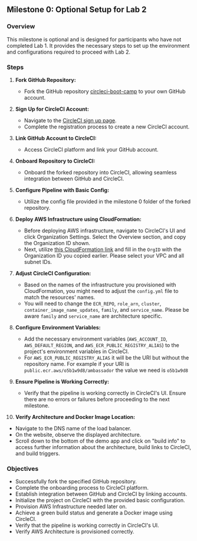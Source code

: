 ## Milestone 0: Optional Setup for Lab 2

### Overview
This milestone is optional and is designed for participants who have not completed Lab 1. It provides the necessary steps to set up the environment and configurations required to proceed with Lab 2.

### Steps

1. **Fork GitHub Repository:**
   - Fork the GitHub repository [circleci-boot-camp](https://github.com/CircleCI-Labs/circleci-boot-camp) to your own GitHub account.

2. **Sign Up for CircleCI Account:**
   - Navigate to the [CircleCI sign up page](https://circleci.com/signup/).
   - Complete the registration process to create a new CircleCI account.

3. **Link GitHub Account to CircleCI:**
   - Access CircleCI platform and link your GitHub account.

4. **Onboard Repository to CircleCI:**
   - Onboard the forked repository into CircleCI, allowing seamless integration between GitHub and CircleCI.

5. **Configure Pipeline with Basic Config:**
   - Utilize the config file provided in the milestone 0 folder of the forked repository.

6. **Deploy AWS Infrastructure using CloudFormation:**
   - Before deploying AWS infrastructure, navigate to CircleCI's UI and click Organization Settings. Select the Overview section, and copy the Organization ID shown.
   - Next, utilize [this CloudFormation link](https://us-east-1.console.aws.amazon.com/cloudformation/home?region=us-east-1#/stacks/quickcreate?templateURL=https://aws-ambassador-labs.s3.amazonaws.com/lab-1-complete-template.yml&stackName=AWS-Ambassador-Lab-1-Complete&param_OrgId=&param_LoadBalancerName=ambassador&param_RoleName=ambassador&param_CertificateThumbprint=9e99a48a9960b14926bb7f3b02e22da2b0ab7280&param_SecurityGroupName=ambassador&param_VpcID=&param_ECSTaskExecutionRole=ecsTaskExecutionRoleAmbassador&param_ClusterName=ambassador&param_RepositoryName=ambassador&param_SubnetIDs%5B%5D=) and fill in the `OrgID` with the Organization ID you copied earlier. Please select your VPC and all subnet IDs.
   
7. **Adjust CircleCI Configuration:**
   - Based on the names of the infrastructure you provisioned with CloudFormation, you might need to adjust the `config.yml` file to match the resources' names.
   - You will need to change the `ECR_REPO`, `role_arn`, `cluster`, `container_image_name_updates`, `family`, and `service_name`. Please be aware `family` and `service_name` are
   architecture specific. 

8. **Configure Environment Variables:**
   - Add the necessary environment variables (`AWS_ACCOUNT_ID`, `AWS_DEFAULT_REGION`, and `AWS_ECR_PUBLIC_REGISTRY_ALIAS`) to the project's environment variables in CircleCI.
   - For `AWS_ECR_PUBLIC_REGISTRY_ALIAS` it will be the URI but without the repository name. For example if your URI is `public.ecr.aws/o5b1w9d8/ambassador` the value we need is `o5b1w9d8`

9. **Ensure Pipeline is Working Correctly:**
   - Verify that the pipeline is working correctly in CircleCI's UI. Ensure there are no errors or failures before proceeding to the next milestone.

10. **Verify Architecture and Docker Image Location:**
   - Navigate to the DNS name of the load balancer.
   - On the website, observe the displayed architecture.
   - Scroll down to the bottom of the demo app and click on "build info" to access further information about the architecture, build links to CircleCI, and build triggers.

### Objectives
- Successfully fork the specified GitHub repository.
- Complete the onboarding process to CircleCI platform.
- Establish integration between GitHub and CircleCI by linking accounts.
- Initialize the project on CircleCI with the provided basic configuration.
- Provision AWS Infrastructure needed later on.
- Achieve a green build status and generate a Docker image using CircleCI.
- Verify that the pipeline is working correctly in CircleCI's UI.
- Verify AWS Architecture is provisioned correctly.
